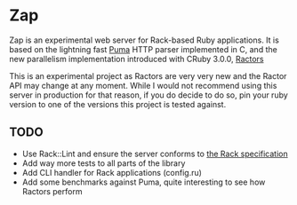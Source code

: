 # Zap

Zap is an experimental web server for Rack-based Ruby applications. It is based on the lightning fast [Puma](https://puma.io/) HTTP parser implemented in C,
and the new parallelism implementation introduced with CRuby 3.0.0, [Ractors](https://github.com/ruby/ruby/blob/master/doc/ractor.md)

This is an experimental project as Ractors are very very new and the Ractor API may change at any moment. While I would not recommend using this server in production for that reason,
if you do decide to do so, pin your ruby version to one of the versions this project is tested against.

## TODO

* Use Rack::Lint and ensure the server conforms to [the Rack specification](https://github.com/rack/rack/blob/master/SPEC.rdoc)
* Add way more tests to all parts of the library
* Add CLI handler for Rack applications (config.ru)
* Add some benchmarks against Puma, quite interesting to see how Ractors perform
